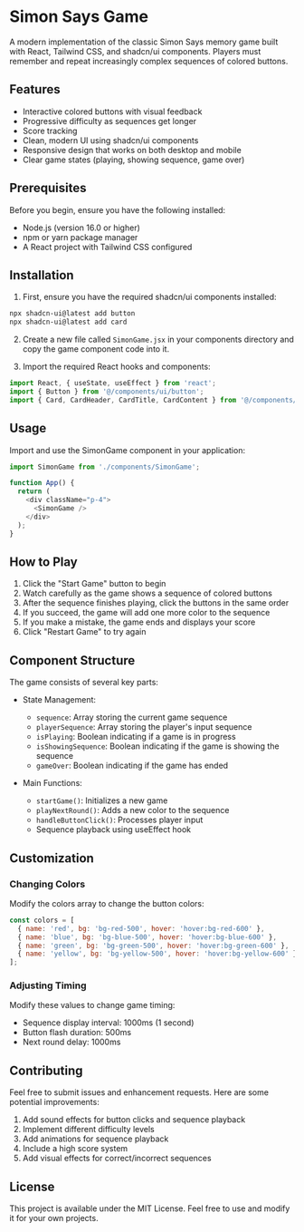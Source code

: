 # Simon Says Game

A modern implementation of the classic Simon Says memory game built with React, Tailwind CSS, and shadcn/ui components. Players must remember and repeat increasingly complex sequences of colored buttons.

## Features

- Interactive colored buttons with visual feedback
- Progressive difficulty as sequences get longer
- Score tracking
- Clean, modern UI using shadcn/ui components
- Responsive design that works on both desktop and mobile
- Clear game states (playing, showing sequence, game over)

## Prerequisites

Before you begin, ensure you have the following installed:
- Node.js (version 16.0 or higher)
- npm or yarn package manager
- A React project with Tailwind CSS configured

## Installation

1. First, ensure you have the required shadcn/ui components installed:

```bash
npx shadcn-ui@latest add button
npx shadcn-ui@latest add card
```

2. Create a new file called `SimonGame.jsx` in your components directory and copy the game component code into it.

3. Import the required React hooks and components:

```javascript
import React, { useState, useEffect } from 'react';
import { Button } from '@/components/ui/button';
import { Card, CardHeader, CardTitle, CardContent } from '@/components/ui/card';
```

## Usage

Import and use the SimonGame component in your application:

```javascript
import SimonGame from './components/SimonGame';

function App() {
  return (
    <div className="p-4">
      <SimonGame />
    </div>
  );
}
```

## How to Play

1. Click the "Start Game" button to begin
2. Watch carefully as the game shows a sequence of colored buttons
3. After the sequence finishes playing, click the buttons in the same order
4. If you succeed, the game will add one more color to the sequence
5. If you make a mistake, the game ends and displays your score
6. Click "Restart Game" to try again

## Component Structure

The game consists of several key parts:

- State Management:
  - `sequence`: Array storing the current game sequence
  - `playerSequence`: Array storing the player's input sequence
  - `isPlaying`: Boolean indicating if a game is in progress
  - `isShowingSequence`: Boolean indicating if the game is showing the sequence
  - `gameOver`: Boolean indicating if the game has ended

- Main Functions:
  - `startGame()`: Initializes a new game
  - `playNextRound()`: Adds a new color to the sequence
  - `handleButtonClick()`: Processes player input
  - Sequence playback using useEffect hook

## Customization

### Changing Colors

Modify the colors array to change the button colors:

```javascript
const colors = [
  { name: 'red', bg: 'bg-red-500', hover: 'hover:bg-red-600' },
  { name: 'blue', bg: 'bg-blue-500', hover: 'hover:bg-blue-600' },
  { name: 'green', bg: 'bg-green-500', hover: 'hover:bg-green-600' },
  { name: 'yellow', bg: 'bg-yellow-500', hover: 'hover:bg-yellow-600' }
];
```

### Adjusting Timing

Modify these values to change game timing:
- Sequence display interval: 1000ms (1 second)
- Button flash duration: 500ms
- Next round delay: 1000ms

## Contributing

Feel free to submit issues and enhancement requests. Here are some potential improvements:

1. Add sound effects for button clicks and sequence playback
2. Implement different difficulty levels
3. Add animations for sequence playback
4. Include a high score system
5. Add visual effects for correct/incorrect sequences

## License

This project is available under the MIT License. Feel free to use and modify it for your own projects.
